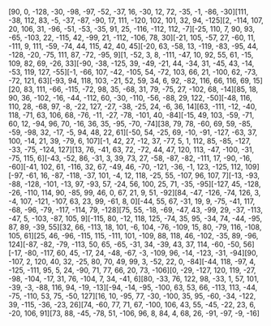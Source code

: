 [90, 0, -128, -30, -98, -97, -52, -37, 16, -30, 12, 72, -35, -1, -86, -30][111, -38, 112, 83, -5, -37, -87, -90, 17, 111, -120, 102, 101, 32, 94, -125][2, -114, 107, 20, 106, 31, -96, -51, -53, -35, 91, 25, -116, -112, 112, -7][-25, 110, 7, 90, 93, -65, -103, 22, -115, 42, -99, 21, -112, -106, 78, 30][-21, 105, -57, 27, -60, 11, -111, 9, 111, -59, -74, 44, 115, 42, 40, 45][-20, 63, -58, 13, -119, -83, -95, 44, -128, -20, -75, 111, 87, -72, -95, 9][1, -52, 3, 8, -111, -47, 10, 92, 55, 61, -15, 109, 82, 69, -26, 33][-90, -38, -125, 39, -49, -21, 44, -34, 31, -45, 43, -14, -53, 119, 127, -55][-1, -66, 107, -42, -105, 54, -72, 103, 66, 21, -100, 62, -73, -72, 121, 63][-93, 94, 118, 103, -21, 52, 59, 34, 6, 92, -82, 116, 66, 116, 69, 15][20, 83, 111, -66, -115, -72, 98, 35, -68, 31, 79, -75, 27, -102, 68, -14][85, 18, 90, 36, -102, -16, -44, -112, 60, -30, -110, -56, -88, 29, 122, -50][-48, 116, 110, 28, -68, 97, -8, -22, 127, -27, -38, -25, 24, -6, 36, 14][63, -111, -12, -40, 118, -71, 63, 106, 68, -76, -11, -27, -78, -101, 40, -84][-15, 49, 103, -59, -71, 60, 12, -94, 96, 70, -16, 36, 35, -95, -70, -74][38, 79, 78, -60, 69, 59, -85, -59, -98, 32, -17, -5, 94, 48, 22, 61][-50, 54, -25, 69, -10, -91, -127, -63, 37, 100, -14, 21, 39, -79, 6, 107][-1, 42, 27, -12, 37, -77, 5, 1, 112, 85, -85, -127, -33, -75, -124, 127][13, 76, -41, 63, 72, -72, 44, 47, 120, 113, -47, -100, -31, -75, 115, 6][-43, -52, 86, -31, 3, 39, 73, 27, -58, -87, -82, -111, 17, -90, -16, -60][-41, 102, 61, -116, 32, 67, -49, 46, -70, -121, -36, -1, 123, -125, 112, 109][-97, -61, 16, -87, -118, -37, 101, -4, 12, 118, -25, 55, -107, 96, 107, 7][-13, -93, -88, -128, -101, -13, 97, -93, 57, -24, 56, 100, 25, 71, -35, -95][-127, 45, -128, -26, -110, 114, 90, -85, 99, 46, 0, 67, 21, 9, 51, -92][84, -47, -126, -74, 126, 3, -4, 107, -121, -107, 63, 23, 99, -61, 8, 0][-44, 55, 67, -31, 19, 9, -75, -41, 117, -68, -96, -79, -117, -114, 79, -128][75, 55, -18, -69, -47, 43, -99, 29, -37, -113, -47, 5, -103, -87, 105, 9][-115, 80, -12, 118, 125, -74, 35, 95, -34, 74, -44, -95, 87, 89, -39, 55][32, 66, -113, 18, 101, -6, 104, -76, -109, 15, 80, -79, 116, -108, 105, 61][25, 46, -96, -115, 115, -111, 101, -109, 88, 118, 46, -102, -35, 89, -96, 124][-87, -82, -79, -113, 50, 65, -65, -31, 34, -39, 43, 37, 114, -60, -50, 56][-17, -80, -117, 60, 45, -17, 24, -48, -67, -3, -109, 96, -14, -123, -31, -94][90, -107, 2, 120, 40, 32, -25, 80, 70, 49, 99, 3, -52, 22, 0, -84][-44, 118, -97, 4, -125, -111, 95, 5, 24, -90, 71, 77, 66, 20, 73, -106][0, -29, -127, 120, 119, -27, -98, -104, -17, 31, 76, -104, 7, 34, -41, 6][80, -33, 76, 122, 98, -33, 1, 57, 101, -39, -3, -88, 116, 94, -19, -13][-94, -14, -95, -100, 63, 53, 66, -113, 113, -44, -75, -110, 53, 75, -50, 127][16, 10, -95, 77, -30, -100, 35, 95, -60, -34, -122, 39, -115, -36, -23, 26][74, -60, 77, 71, 67, -100, 106, 43, 55, -45, -22, 23, 6, -20, 106, 91][73, 88, -45, -78, 51, -106, 96, 8, 84, 4, 68, 26, -91, -97, -9, -16]